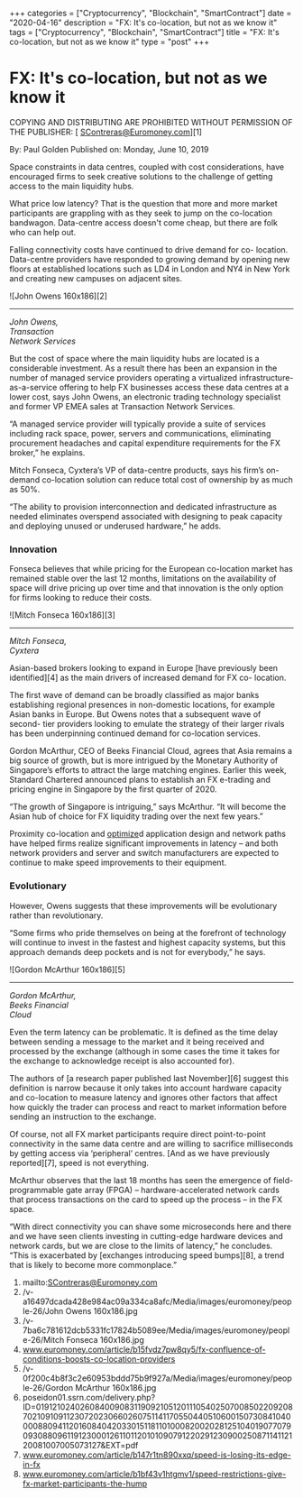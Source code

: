 +++
categories = ["Cryptocurrency", "Blockchain", "SmartContract"]
date = "2020-04-16"
description = "FX: It's co-location, but not as we know it"
tags = ["Cryptocurrency", "Blockchain", "SmartContract"]
title = "FX: It's co-location, but not as we know it"
type = "post"
+++

#  FX: It's co-location, but not as we know it

COPYING AND DISTRIBUTING ARE PROHIBITED WITHOUT PERMISSION OF THE
PUBLISHER: [ SContreras@Euromoney.com][1]

By:  Paul Golden  Published on:  Monday, June 10, 2019

Space constraints in data centres, coupled with cost considerations,
have encouraged firms to seek creative solutions to the challenge of
getting access to the main liquidity hubs.

What price low latency? That is the question that more and more market
participants are grappling with as they seek to jump on the co-location
bandwagon. Data-centre access doesn't come cheap, but there are folk who
can help out.

Falling connectivity costs have continued to drive demand for co-
location. Data-centre providers have responded to growing demand by
opening new floors at established locations such as LD4 in London and
NY4 in New York and creating new campuses on adjacent sites.

![John Owens 160x186][2]  
  
---  
_John Owens,  
Transaction  
Network Services_  
  
But the cost of space where the main liquidity hubs are located is a
considerable investment. As a result there has been an expansion in the
number of managed service providers operating a virtualized
infrastructure-as-a-service offering to help FX businesses access these
data centres at a lower cost, says John Owens, an electronic trading
technology specialist and former VP EMEA sales at Transaction Network
Services.

“A managed service provider will typically provide a suite of services
including rack space, power, servers and communications, eliminating
procurement headaches and capital expenditure requirements for the FX
broker,” he explains.

Mitch Fonseca, Cyxtera’s VP of data-centre products, says his firm’s on-
demand co-location solution can reduce total cost of ownership by as
much as 50%.

“The ability to provision interconnection and dedicated infrastructure
as needed eliminates overspend associated with designing to peak
capacity and deploying unused or underused hardware,” he adds.

### Innovation

Fonseca believes that while pricing for the European co-location market
has remained stable over the last 12 months, limitations on the
availability of space will drive pricing up over time and that
innovation is the only option for firms looking to reduce their costs.

![Mitch Fonseca 160x186][3]  
  
---  
  
 _Mitch Fonseca,  
Cyxtera_  
  
Asian-based brokers looking to expand in Europe [have previously been
identified][4] as the main drivers of increased demand for FX co-
location.

The first wave of demand can be broadly classified as major banks
establishing regional presences in non-domestic locations, for example
Asian banks in Europe. But Owens notes that a subsequent wave of second-
tier providers looking to emulate the strategy of their larger rivals
has been underpinning continued demand for co-location services.

Gordon McArthur, CEO of Beeks Financial Cloud, agrees that Asia remains
a big source of growth, but is more intrigued by the Monetary Authority
of Singapore’s efforts to attract the large matching engines. Earlier
this week, Standard Chartered announced plans to establish an FX
e-trading and pricing engine in Singapore by the first quarter of 2020.

“The growth of Singapore is intriguing,” says McArthur. “It will become
the Asian hub of choice for FX liquidity trading over the next few
years.”

Proximity co-location and [optimize](https://www.fintecher.org/2020/03/17/added-genetic-algorithm-for-trading/)d application design and network paths
have helped firms realize significant improvements in latency – and both
network providers and server and switch manufacturers are expected to
continue to make speed improvements to their equipment.

### Evolutionary

However, Owens suggests that these improvements will be evolutionary
rather than revolutionary.

“Some firms who pride themselves on being at the forefront of technology
will continue to invest in the fastest and highest capacity systems, but
this approach demands deep pockets and is not for everybody,” he says.

![Gordon McArthur 160x186][5]  
  
---  
  
 _Gordon McArthur,  
Beeks Financial  
Cloud_  
  
Even the term latency can be problematic. It is defined as the time
delay between sending a message to the market and it being received and
processed by the exchange (although in some cases the time it takes for
the exchange to acknowledge receipt is also accounted for).

The authors of [a research paper published last November][6] suggest
this definition is narrow because it only takes into account hardware
capacity and co-location to measure latency and ignores other factors
that affect how quickly the trader can process and react to market
information before sending an instruction to the exchange.

Of course, not all FX market participants require direct point-to-point
connectivity in the same data centre and are willing to sacrifice
milliseconds by getting access via ‘peripheral’ centres. [And as we have
previously reported][7], speed is not everything.

McArthur observes that the last 18 months has seen the emergence of
field-programmable gate array (FPGA) – hardware-accelerated network
cards that process transactions on the card to speed up the process – in
the FX space.

“With direct connectivity you can shave some microseconds here and there
and we have seen clients investing in cutting-edge hardware devices and
network cards, but we are close to the limits of latency,” he concludes.
“This is exacerbated by [exchanges introducing speed bumps][8], a trend
that is likely to become more commonplace.”

   1. mailto:SContreras@Euromoney.com
   2. /v-a16497dcada428e984ac09a334ca8afc/Media/images/euromoney/people-26/John Owens 160x186.jpg
   3. /v-7ba6c781612dcb5331fc17824b5089ee/Media/images/euromoney/people-26/Mitch Fonseca 160x186.jpg
   4. www.euromoney.com/article/b15fvdz7pw8qy5/fx-confluence-of-conditions-boosts-co-location-providers
   5. /v-0f200c4b8f3c2e60953bddd75b9f927a/Media/images/euromoney/people-26/Gordon McArthur 160x186.jpg
   6. poseidon01.ssrn.com/delivery.php?ID=019121024026084009083119092105120111054025070085022092087021091091123072023066026075114117055044051060015073084104000088094112016084042033015118110100082002028125104019077079093088096119123000126110112010109079122029123090025087114112120081007005073127&EXT=pdf
   7. www.euromoney.com/article/b147r1tn890xxq/speed-is-losing-its-edge-in-fx
   8. www.euromoney.com/article/b1bf43v1htgmv1/speed-restrictions-give-fx-market-participants-the-hump